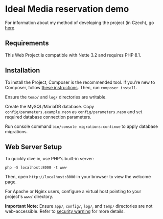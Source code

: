 Ideal Media reservation demo
============================

For information about my method of developing the project (in Czech), go [here](docs/documentation.md).  

Requirements
------------

This Web Project is compatible with Nette 3.2 and requires PHP 8.1.


Installation
------------

To install the Project, Composer is the recommended tool. If you're new to Composer,
follow [these instructions](https://doc.nette.org/composer). Then, run	`composer install`.

Ensure the `temp/` and `log/` directories are writable.

Create the MySQL/MariaDB database. Copy `config/parameters.example.neon` as `config/parameters.neon` 
and set required database connection parameters. 

Run console command `bin/console migrations:continue` to apply database migrations.


Web Server Setup
----------------

To quickly dive in, use PHP's built-in server:

	php -S localhost:8000 -t www

Then, open `http://localhost:8000` in your browser to view the welcome page.

For Apache or Nginx users, configure a virtual host pointing to your project's `www/` directory.

**Important Note:** Ensure `app/`, `config/`, `log/`, and `temp/` directories are not web-accessible.
Refer to [security warning](https://nette.org/security-warning) for more details.

